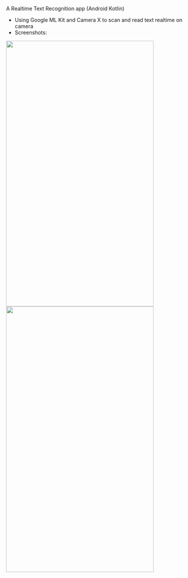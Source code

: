 A Realtime Text Recognition app (Android Kotlin)
- Using Google ML Kit and Camera X to scan and read text realtime on camera
- Screenshots:
<p>
  <img src="https://github.com/quanhspdz/Text-Recognition-Realtime/assets/81352730/2f2f0a9d-ed6a-47ac-9073-82e78cda56e6" width="400" height="720">
  <img src="https://github.com/quanhspdz/Text-Recognition-Realtime/assets/81352730/eb2d740d-8916-44e6-b84e-06994ef95cc4" width="400" height="720">
</p>
